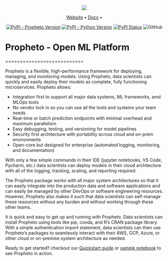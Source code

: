 <div align="center">

<img src="https://docs.getpropheto.com/logo-light.svg">

<p align="center">
  <a href="https://getpropheto.com/">Website</a> •
  <a href="https://docs.getpropheto.com/">Docs</a> •
</p>

[![PyPI - Propheto Version](https://img.shields.io/pypi/v/zenml.svg?label=pip&logo=PyPI&logoColor=white)](https://pypi.org/project/propheto/)
[![PyPI - Python Version](https://img.shields.io/pypi/pyversions/propheto)](https://pypi.org/project/propheto/)
[![PyPI Status](https://pepy.tech/badge/propheto)](https://pepy.tech/project/propheto)
![GitHub](https://img.shields.io/github/license/propheto-io/propheto)

</div>


# Propheto - Open ML Platform 
===========================

Propheto is a flexible, high-performance framework for deploying, managing, and monitoring models. Using Propheto, data scientists can quickly and easily deploy their models as complete, fully functioning microservices. Propheto allows:

- Integration first to support all major data systems, ML frameworks, amd MLOps tools
- No vendor lock in so you can use all the tools and systems your team needs
- Real-time or batch prediction endpoints with minimal overhead and maximum parallelism
- Easy debugging, testing, and versioning for model pipelines
- Security first architecture with portability across cloud and on-prem environments
- Open-core but designed for enterprise (automated logging, monitoring, and documentation)

With only a few simple commands in their IDE (jupyter notebooks, VS Code, Pycharm, etc.) data scientists can deploy models in their cloud architecture with all of the logging, tracking, scaling, and reporting required.

The Propheto package works with all major system architectures so that it can easily integrate into the production data and software applications and can easily be managed by other DevOps or software engineering resources. However, Propheto also makes it such that data scientists can self-manage these resources without any burden and without working through these other teams.

It is quick and easy to get up and running with Propheto. Data scientists can install Propheto using tools like pip, conda, and R’s CRAN package library. With a simple authentication import statement, data scientists can then use Propheto’s packages to seamlessly interact with their AWS, GCP, Azure, or other cloud or on-premise system architecture as needed.

Ready to get started? checkout our [Quickstart guide](https://docs.getpropheto.com/quickstart/) or [sample notebook](https://github.com/Propheto-io/propheto/blob/main/docs/Propheto%20Iris%20Classification.ipynb) to see Propheto in action.
